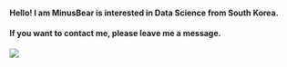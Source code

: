 #### Hello! I am MinusBear is interested in Data Science from South Korea.

#### If you want to contact me, please leave me a message.

<img src="https://img.shields.io/badge/R-276DC3?style=flat-square&logo=Android&logoColor=white"/>
